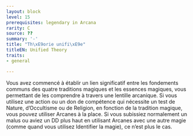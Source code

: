 ```yaml
---
layout: block
level: 15
prerequisites: legendary in Arcana
rarity: C
source: ??
summary: '-'
title: "Th\xE9orie unifi\xE9e"
titleEN: Unified Theory
traits:
- general

---
```


<p>Vous avez commencé à établir un lien significatif entre les fondements communs des quatre traditions magiques et les essences magiques, vous permettant de les comprendre à travers une lentille arcanique. Si vous utilisez une action ou un don de compétence qui nécessite un test de Nature, d’Occultisme ou de Religion, en fonction de la tradition magique, vous pouvez utiliser Arcanes à la place. Si vous subissiez normalement un malus ou aviez un DD plus haut en utilisant Arcanes avec une autre magie (comme quand vous utilisez Identifier la magie), ce n’est plus le cas.</p>